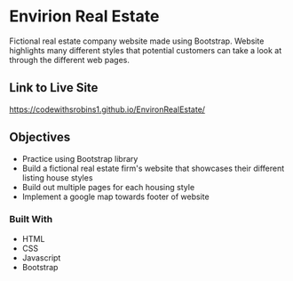 # Envirion Real Estate

Fictional real estate company website made using Bootstrap. Website highlights many different styles that potential customers can take a look at through the different web pages.

## Link to Live Site

https://codewithsrobins1.github.io/EnvironRealEstate/

## Objectives

* Practice using Bootstrap library
* Build a fictional real estate firm's website that showcases their different listing house styles
* Build out multiple pages for each housing style
* Implement a google map towards footer of website

### Built With

* HTML
* CSS
* Javascript
* Bootstrap

